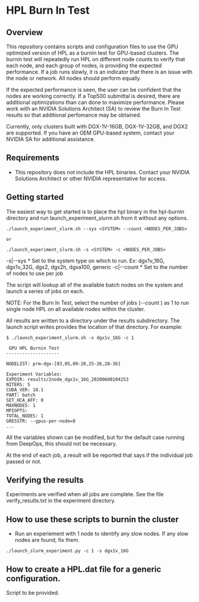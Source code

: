 # HPL Burn In Test

## Overview

This repository contains scripts and configuration files to use the GPU optimized version of HPL as a burnin test for GPU-based clusters.  The burnin test will repeatedly run HPL on different node counts to verify that each node, and each group of nodes, is providing the expected performance.  If a job runs slowly, it is an indicator that there is an issue with the node or network.  All nodes should perform equally.  

If the expected performance is seen, the user can be confident that the nodes are working correctly.  If a Top500 submittal is desired, there are additional optimizations than can done to maximize performance.  Please work with an NVIDIA Solutions Architect (SA) to review the Burn In Test results so that additional perfomance may be obtained.

Currently, only clusters built with DGX-1V-16GB, DGX-1V-32GB, and DGX2 are supported.  If you have an OEM GPU-based system, contact your NVIDIA SA for additional assistance.

## Requirements

- This repository does not include the HPL binaries.  Contact your NVIDIA Solutions Architect or other NVIDIA representative for access.

## Getting started

The easiest way to get started is to place the hpl binary in the hpl-burnin directory and run launch_experiment_slurm.sh from it without any options.

```
./launch_experiment_slurm.sh --sys <SYSTEM> --count <NODES_PER_JOBS> 

or

./launch_experiment_slurm.sh -s <SYSTEM> -c <NODES_PER_JOBS> 
```

   -s|--sys <SYSTEM>
        * Set to the system type on which to run.  Ex: dgx1v_16G, dgx1v_32G, dgx2, dgx2h, dgxa100, generic
    -c|--count <Count>
        * Set to the number of nodes to use per job


The script will lookup all of the available batch nodes on the system and launch a series of jobs on each.  

NOTE: For the Burn In Test, select the number of jobs (--count ) as 1 to run single node HPL on all available nodes within the cluster.

All results are written to a directory under the results subdirectory.  The launch script writes provides the location of that directory.  For example:

```
$ ./launch_experiment_slurm.sh -s dgx1v_16G -c 1

 GPU HPL Burnin Test
--------------------

NODELIST: prm-dgx-[03,05,09-20,25-26,28-36]

Experiment Variables:
EXPDIR: results/2node_dgx1v_16G_20200608104253
NITERS: 5
CUDA_VER: 10.1
PART: batch
SET_HCA_AFF: 0
MAXNODES: 1
MPIOPTS: 
TOTAL_NODES: 1
GRESSTR: --gpus-per-node=8
...
```

All the variables shown can be modified, but for the default case running from DeepOps, this should not be necessary.

At the end of each job, a result will be reported that says if the individual job passed or not.

## Verifying the results

Experiments are verified when all jobs are complete.  See the file verify_results.txt in the experiment directory.

## How to use these scripts to burnin the cluster
 * Run an experiement with 1 node to identify any slow nodes.  If any slow nodes are found, fix them.

```
./launch_slurm_experiment.py -c 1 -s dgx1v_16G
```

## How to create a HPL.dat file for a generic configuration.

Script to be provided.
